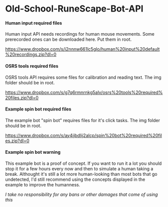 # Old-School-RuneScape-Bot-API
#### Human input required files
Human input API needs recordings for human mouse movements. Some prerecorded ones can be downloaded here. Put them in root.

https://www.dropbox.com/s/i2nnnw661lc5glo/human%20input%20default%20recordings.zip?dl=0

#### OSRS tools required files
OSRS tools API requires some files for calibration and reading text. The img folder should be in root.

https://www.dropbox.com/s/g7q6rmnrnkg5alv/osrs%20tools%20required%20files.zip?dl=0

#### Example spin bot required files
The example bot "spin bot" requires files for it's click tasks. The img folder should be in root.

https://www.dropbox.com/s/ay4ijbdlij2alcp/spin%20bot%20required%20files.zip?dl=0

#### Example spin bot warning
This example bot is a proof of concept. If you want to run it a lot you should stop it for a few hours every now and then to simulate a human taking a break. Althought it's still a lot more human-looking than most bots that go undetected, I'd still recommend using the concepts displayed in the example to improve the humanness.


_I take no responsibility for any bans or other damages that come of using this_ 
